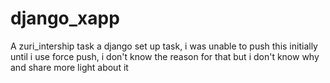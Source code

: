 # django_xapp
A zuri_intership  task
a django set up task, i was unable to push this initially until i use force push, i don't know the reason for that but i don't know why and share more light about it
